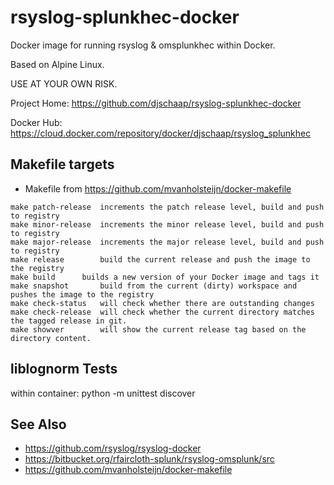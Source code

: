 # rsyslog-splunkhec-docker

Docker image for running rsyslog & omsplunkhec within Docker.

Based on Alpine Linux.

USE AT YOUR OWN RISK.

Project Home: https://github.com/djschaap/rsyslog-splunkhec-docker

Docker Hub: https://cloud.docker.com/repository/docker/djschaap/rsyslog_splunkhec

## Makefile targets

- Makefile from https://github.com/mvanholsteijn/docker-makefile

```
make patch-release	increments the patch release level, build and push to registry
make minor-release	increments the minor release level, build and push to registry
make major-release	increments the major release level, build and push to registry
make release		build the current release and push the image to the registry
make build		builds a new version of your Docker image and tags it
make snapshot		build from the current (dirty) workspace and pushes the image to the registry
make check-status	will check whether there are outstanding changes
make check-release	will check whether the current directory matches the tagged release in git.
make showver		will show the current release tag based on the directory content.
```

## liblognorm Tests

within container: python -m unittest discover

## See Also

- https://github.com/rsyslog/rsyslog-docker
- https://bitbucket.org/rfaircloth-splunk/rsyslog-omsplunk/src
- https://github.com/mvanholsteijn/docker-makefile
